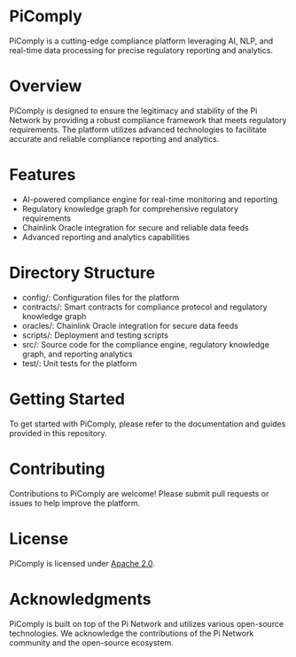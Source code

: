 # PiComply

PiComply is a cutting-edge compliance platform leveraging AI, NLP, and real-time data processing for precise regulatory reporting and analytics.

# Overview

PiComply is designed to ensure the legitimacy and stability of the Pi Network by providing a robust compliance framework that meets regulatory requirements. The platform utilizes advanced technologies to facilitate accurate and reliable compliance reporting and analytics.

# Features

- AI-powered compliance engine for real-time monitoring and reporting
- Regulatory knowledge graph for comprehensive regulatory requirements
- Chainlink Oracle integration for secure and reliable data feeds
- Advanced reporting and analytics capabilities

# Directory Structure

- config/: Configuration files for the platform
- contracts/: Smart contracts for compliance protocol and regulatory knowledge graph
- oracles/: Chainlink Oracle integration for secure data feeds
- scripts/: Deployment and testing scripts
- src/: Source code for the compliance engine, regulatory knowledge graph, and reporting analytics
- test/: Unit tests for the platform

# Getting Started

To get started with PiComply, please refer to the documentation and guides provided in this repository.

# Contributing

Contributions to PiComply are welcome! Please submit pull requests or issues to help improve the platform.

# License

PiComply is licensed under [Apache 2.0](LICENSE.md).

# Acknowledgments

PiComply is built on top of the Pi Network and utilizes various open-source technologies. We acknowledge the contributions of the Pi Network community and the open-source ecosystem.

